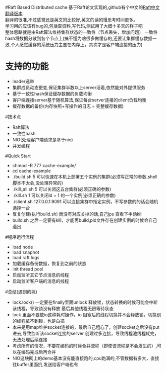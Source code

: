 #Raft Based Distributed cache
基于Raft论文实现的,github有个中文的[Raft中文翻译版本](https://github.com/maemual/raft-zh_cn)<br>
翻译的很准,不过感觉还是英文的比较好,英文的读的慢思考时间更多。<br>
学习用的应该有bug的,包括查资料,写代码,测试用了大概十多天的样子吧<br>
整体思路就是由Raft算法维持集群状态的一致性（节点丢失，增加问题）
一致性hash将数据分散到各个节点上(搞不懂为啥很多做缓存的,还要让集群缓存数据一致,个人感觉缓存的系统压力主要在内存上，其次才是客户端连接的压力)


# 支持的功能
* leader选举
* 集群成员动态更变,保证集群半数以上server活着,依然能对外提供服务
* 基于一致性hash保证缓存数据的负载均衡
* 客户端连接server基于随机算法,保证每台server连接的client负载均衡
* 缓存数据的备份(内存快照+写操作的日志 = 完整缓存数据)


#技术点
* Raft算法
* 一致性hash
* NIO(处理客户端请求是基于nio) 
* 并发编程


#Quick Start
* chmod -R 777 cache-example/
* cd cache-example
* ./build.sh 5    可以快速在本机上部署五个实例的集群(必须写正常的参数,shell脚本不太会,没处理异常的)
* ./kill_all.sh 5 可以关闭这五台集群(必须正确的参数)
* ./kill.sh 1     可以关闭id = 1 的一个实例(必须正确的参数)
* ./client.sh 127.0.0.1:9091 可以连接集群中指定实例，不写参数的的话会随机选择一台
* 反复创建(执行build.sh) 而没有对应关掉的话,自己jps 查看下手动kill
* build.sh 之后一定要有kill，才能再build,pid文件存在创建实例的时候会自己退出

#程序运行流程
* load node 
* load snaphot 
* load raft logs
* 加载缓存备份数据，恢复到之前的状态
* init thread pool
* 启动监听其它节点消息的线程
* 启动监听客户端的消息的线程


#总结(遇到的坑)
* lock.lock() 一定要在finally里面unlock 释放锁，状态转换的时候可能会中断该线程，导致锁没有释放
    最后其他线程无限等待状态
* lock 里面不要放io这种耗时操作，io 阻塞后的线程切换并不会释放锁，切换别的线程拿不到锁，也是白搞
* 本来是用map维护socket连接的，最后自己粗心了，创建socket之后没有put进去,导致监听该socket连接的server
    创建过多连接，导致线程池线程耗完，无法处理后续连接
* 考虑所有的情况，不要在编码的时候合并流程（即使该流程是不会发生的）,可以在编码完成后再合并
* NIO这块网上的demo基本没有能直接跑的,cpu跑满的,不管数据有多大，直接往buffer里面扔,发送给客户端也有


